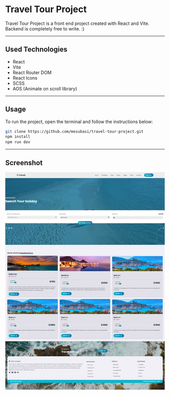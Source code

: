 <h1>Travel Tour Project</h1>

<p>Travel Tour Project is a front end project created with React and Vite. Backend is completely free to write. :)</p>

---

## Used Technologies
- React
- Vite
- React Router DOM
- React Icons
- SCSS
- AOS (Animate on scroll library)

---
## Usage
To run the project, open the terminal and follow the instructions below:

```bash
git clone https://github.com/mesubasi/travel-tour-project.git
npm install
npm run dev
```
---
## Screenshot
<img src="https://raw.githubusercontent.com/mesubasi/travel-tour-project/main/public/project_screenshot.png"/>

